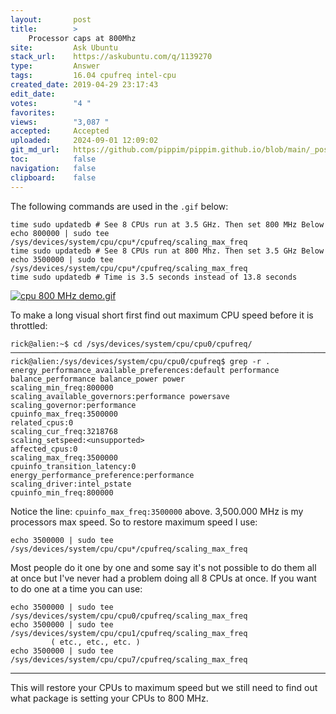 ```yaml
---
layout:       post
title:        >
    Processor caps at 800Mhz
site:         Ask Ubuntu
stack_url:    https://askubuntu.com/q/1139270
type:         Answer
tags:         16.04 cpufreq intel-cpu
created_date: 2019-04-29 23:17:43
edit_date:    
votes:        "4 "
favorites:    
views:        "3,087 "
accepted:     Accepted
uploaded:     2024-09-01 12:09:02
git_md_url:   https://github.com/pippim/pippim.github.io/blob/main/_posts/2019/2019-04-29-Processor-caps-at-800Mhz.md
toc:          false
navigation:   false
clipboard:    false
---
```


The following commands are used in the `.gif` below:

``` 
time sudo updatedb # See 8 CPUs run at 3.5 GHz. Then set 800 MHz Below
echo 800000 | sudo tee /sys/devices/system/cpu/cpu*/cpufreq/scaling_max_freq
time sudo updatedb # See 8 CPUs run at 800 Mhz. Then set 3.5 GHz Below
echo 3500000 | sudo tee /sys/devices/system/cpu/cpu*/cpufreq/scaling_max_freq
time sudo updatedb # Time is 3.5 seconds instead of 13.8 seconds
```

[![cpu 800 MHz demo.gif][1]][1]

To make a long visual short first find out maximum CPU speed before it is throttled:

``` 
rick@alien:~$ cd /sys/devices/system/cpu/cpu0/cpufreq/
───────────────────────────────────────────────────────────────────────────────────────────
rick@alien:/sys/devices/system/cpu/cpu0/cpufreq$ grep -r .
energy_performance_available_preferences:default performance balance_performance balance_power power 
scaling_min_freq:800000
scaling_available_governors:performance powersave
scaling_governor:performance
cpuinfo_max_freq:3500000
related_cpus:0
scaling_cur_freq:3218768
scaling_setspeed:<unsupported>
affected_cpus:0
scaling_max_freq:3500000
cpuinfo_transition_latency:0
energy_performance_preference:performance
scaling_driver:intel_pstate
cpuinfo_min_freq:800000
```

Notice the line: `cpuinfo_max_freq:3500000` above. 3,500.000 MHz is my processors max speed. So to restore maximum speed I use:

``` 
echo 3500000 | sudo tee /sys/devices/system/cpu/cpu*/cpufreq/scaling_max_freq
```

Most people do it one by one and some say it's not possible to do them all at once but I've never had a problem doing all 8 CPUs at once. If you want to do one at a time you can use:

``` 
echo 3500000 | sudo tee /sys/devices/system/cpu/cpu0/cpufreq/scaling_max_freq
echo 3500000 | sudo tee /sys/devices/system/cpu/cpu1/cpufreq/scaling_max_freq
         ( etc., etc., etc. )
echo 3500000 | sudo tee /sys/devices/system/cpu/cpu7/cpufreq/scaling_max_freq
```


----------

This will restore your CPUs to maximum speed but we still need to find out what package is setting your CPUs to 800 MHz.

  [1]: https://pippim.github.io/assets/img/posts/2019/uvime.gif
